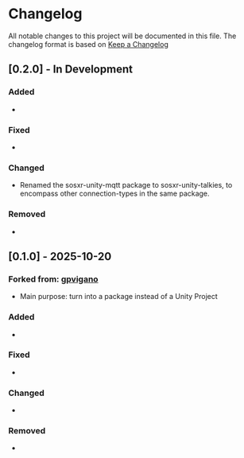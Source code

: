 # Changelog

All notable changes to this project will be documented in this file.
The changelog format is based on [Keep a Changelog](https://keepachangelog.com/en/1.0.0/)

## [0.2.0] - In Development


### Added

-

### Fixed

-

### Changed

- Renamed the sosxr-unity-mqtt package to sosxr-unity-talkies, to encompass other connection-types in the same package.

### Removed

-


## [0.1.0] - 2025-10-20

### Forked from: [gpvigano](https://github.com/gpvigano/M2MqttUnity)

- Main purpose: turn into a package instead of a Unity Project

### Added

-

### Fixed

-

### Changed

-

### Removed

-
